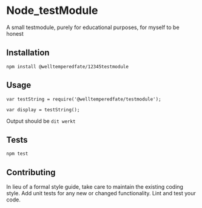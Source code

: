 Node_testModule
=========

A small testmodule, purely for educational purposes, for myself to be honest

## Installation

  `npm install @welltemperedfate/12345testmodule`

## Usage

    var testString = require('@welltemperedfate/testmodule');

    var display = testString();
  
  
  Output should be `dit werkt`


## Tests

  `npm test`

## Contributing

In lieu of a formal style guide, take care to maintain the existing coding style. Add unit tests for any new or changed functionality. Lint and test your code.